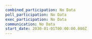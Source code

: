 ```yaml
---
combined_participation: No Data
poll_participation: No Data
exec_participation: No Data
communication: No Data
start_date: 2030-01-01T00:00:00.000Z
---
```


